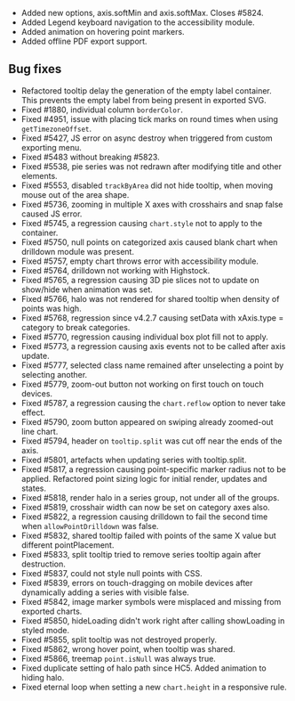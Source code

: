 - Added new options, axis.softMin and axis.softMax. Closes #5824.
- Added Legend keyboard navigation to the accessibility module.
- Added animation on hovering point markers.
- Added offline PDF export support.
## Bug fixes 
- Refactored tooltip delay the generation of the empty label container. This prevents the empty label from being present in exported SVG.
- Fixed #1880, individual column ``borderColor``.
- Fixed #4951, issue with placing tick marks on round times when using ``getTimezoneOffset``.
- Fixed #5427, JS error on async destroy when triggered from custom exporting menu.
- Fixed #5483 without breaking #5823.
- Fixed #5538, pie series was not redrawn after modifying title and other elements.
- Fixed #5553, disabled ``trackByArea`` did not hide tooltip, when moving mouse out of the area shape.
- Fixed #5736, zooming in multiple X axes with crosshairs and snap false caused JS error.
- Fixed #5745, a regression causing ``chart.style`` not to apply to the container.
- Fixed #5750, null points on categorized axis caused blank chart when drilldown module was present.
- Fixed #5757, empty chart throws error with accessibility module.
- Fixed #5764, drilldown not working with Highstock.
- Fixed #5765, a regression causing 3D pie slices not to update on show/hide when animation was set.
- Fixed #5766, halo was not rendered for shared tooltip when density of points was high.
- Fixed #5768, regression since v4.2.7 causing setData with xAxis.type = category to break categories.
- Fixed #5770, regression causing individual box plot fill not to apply.
- Fixed #5773, a regression causing axis events not to be called after axis update.
- Fixed #5777, selected class name remained after unselecting a point by selecting another.
- Fixed #5779, zoom-out button not working on first touch on touch devices.
- Fixed #5787, a regression causing the ``chart.reflow`` option to never take effect.
- Fixed #5790, zoom button appeared on swiping already zoomed-out line chart.
- Fixed #5794, header on ``tooltip.split`` was cut off near the ends of the axis.
- Fixed #5801, artefacts when updating series with tooltip.split.
- Fixed #5817, a regression causing point-specific marker radius not to be applied. Refactored point sizing logic for initial render, updates and states.
- Fixed #5818, render halo in a series group, not under all of the groups.
- Fixed #5819, crosshair width can now be set on category axes also.
- Fixed #5822, a regression causing drilldown to fail the second time when ``allowPointDrilldown`` was false.
- Fixed #5832, shared tooltip failed with points of the same X value but different pointPlacement.
- Fixed #5833, split tooltip tried to remove series tooltip again after destruction.
- Fixed #5837, could not style null points with CSS.
- Fixed #5839, errors on touch-dragging on mobile devices after dynamically adding a series with visible false.
- Fixed #5842, image marker symbols were misplaced and missing from exported charts.
- Fixed #5850, hideLoading didn't work right after calling showLoading in styled mode.
- Fixed #5855, split tooltip was not destroyed properly.
- Fixed #5862, wrong hover point, when tooltip was shared.
- Fixed #5866, treemap ``point.isNull`` was always true.
- Fixed duplicate setting of halo path since HC5. Added animation to hiding halo.
- Fixed eternal loop when setting a new ``chart.height`` in a responsive rule.